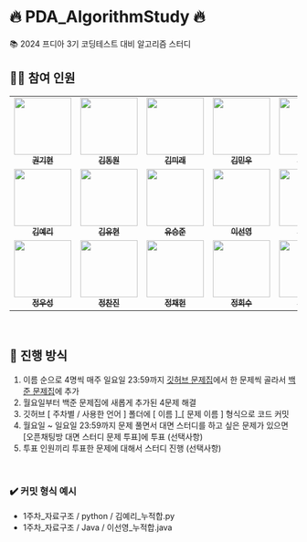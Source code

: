 # 🔥 PDA_AlgorithmStudy 🔥
📚 2024 프디아 3기 코딩테스트 대비 알고리즘 스터디

## 🙋‍♀️ 참여 인원

<table>
<tr>
<td align="center"><a href="https://github.com/kkh0331"><img src="https://avatars.githubusercontent.com/u/99806443?v=4" width="100px;" alt=""/><br /><sub><b>권기현</b></sub></a>
<td align="center"><a href="https://github.com/EastWon0103"><img src="https://avatars.githubusercontent.com/u/63653473?v=4" width="100px;" alt=""/><br /><sub><b>김동원</b></sub></a></td>
<td align="center"><a href="https://github.com/allllfo"><img src="https://avatars.githubusercontent.com/u/86925185?v=4" width="100px;" alt=""/><br /><sub><b>김미래</b></sub></a></td>
<td align="center"><a href="https://github.com/bkkmw"><img src="https://avatars.githubusercontent.com/u/78014844?v=4" width="100px;" alt=""/><br /><sub><b>김민우</b></sub></a></td>
<td align="center"><a href="https://github.com/lvolzdev"><img src="https://avatars.githubusercontent.com/u/63188042?v=4" width="100px;" alt=""/><br /><sub><b>김시은</b></sub></a></td>
<td align="center"><a href="https://github.com/KimYoungSeok15"><img src="https://avatars.githubusercontent.com/u/122508517?v=4" width="100px;" alt=""/><br /><sub><b>김영석</b></sub></a></td>
</tr>
<tr>
<td align="center"><a href="https://github.com/rlafl7942"><img src="https://avatars.githubusercontent.com/u/46741373?v=4" width="100px;" alt=""/><br /><sub><b>김예리</b></sub></a></td>
<td align="center"><a href="https://github.com/youhyeoneee"><img src="https://avatars.githubusercontent.com/u/37354574?v=4" width="100px;" alt=""/><br /><sub><b>김유현</b></sub></a></td>
<td align="center"><a href="https://github.com/SJJuunnY"><img src="https://avatars.githubusercontent.com/u/118606256?v=4" width="100px;" alt=""/><br /><sub><b>유승준</b></sub></a></td>
<td align="center"><a href="https://github.com/godltjsdud"><img src="https://avatars.githubusercontent.com/u/71091090?v=4" width="100px;" alt=""/><br /><sub><b>이선영</b></sub></a></td>
<td align="center"><a href="https://github.com/eehanseul"><img src="https://avatars.githubusercontent.com/u/129421334?v=4" width="100px;" alt=""/><br /><sub><b>이한슬</b></sub></a></td>
<td align="center"><a href="https://github.com/hleeat"><img src="https://avatars.githubusercontent.com/u/92327104?v=4" width="100px;" alt=""/><br /><sub><b>이현지</b></sub></a>
</tr>
<tr>
<td align="center"><a href="https://github.com/NOEL-code"><img src="https://avatars.githubusercontent.com/u/83216048?v=4" width="100px;" alt=""/><br /><sub><b>정우성</b></sub></a></td>
<td align="center"><a href="https://github.com/chanjin1998"><img src="https://avatars.githubusercontent.com/u/70675133?v=4" width="100px;" alt=""/><br /><sub><b>정찬진</b></sub></a></td>
<td align="center"><a href="https://github.com/chaeheonjeong"><img src="https://avatars.githubusercontent.com/u/116990111?v=4" width="100px;" alt=""/><br /><sub><b>정채헌</b></sub></a>
<td align="center"><a href="https://github.com/heeeesoo"><img src="https://avatars.githubusercontent.com/u/73633272?v=4" width="100px;" alt=""/><br /><sub><b>정희수</b></sub></a>
<td align="center"><a href="https://github.com/ekgus9701"><img src="https://avatars.githubusercontent.com/u/52192706?v=4" width="100px;" alt=""/><br /><sub><b>한다현</b></sub></a>
</tr>
</table>

<br>

## 🔎 진행 방식

1. 이름 순으로 4명씩 매주 일요일 23:59까지 [깃허브 문제집](https://github.com/tony9402/baekjoon)에서 한 문제씩 골라서 [백준 문제집](https://www.acmicpc.net/group/practice/19666)에 추가
2. 월요일부터 백준 문제집에 새롭게 추가된 4문제 해결
3. 깃허브 [ 주차별 / 사용한 언어 ] 폴더에 [ 이름 ]_[ 문제 이름 ] 형식으로 코드 커밋
4. 월요일 ~ 일요일 23:59까지 문제 풀면서 대면 스터디를 하고 싶은 문제가 있으면 [오픈채팅방 대면 스터디 문제 투표]에 투표 (선택사항)
5. 투표 인원끼리 투표한 문제에 대해서 스터디 진행 (선택사항)

<br>

### ✔️ 커밋 형식 예시
* 1주차_자료구조 / python / 김예리_누적합.py
* 1주차_자료구조 / Java / 이선영_누적합.java

